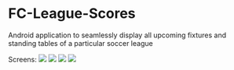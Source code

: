 # FC-League-Scores
Android application to seamlessly display all upcoming fixtures and standing tables of a particular soccer league

Screens:
![](https://github.com/sagardave/FC-League-Scores/tree/master/MyApplication/app/src/main/res/drawable-hdpi/Leagues.png)
![](https://raw.githubusercontent.com/sagardave/FC-League-Scores/tree/master/MyApplication/app/src/main/res/drawable-hdpi/Teams.png)
![](https://github.com/sagardave/FC-League-Scores/tree/master/MyApplication/app/src/main/res/drawable-hdpi/Fixtures.png)
![](https://github.com/sagardave/FC-League-Scores/tree/master/MyApplication/app/src/main/res/drawable-hdpi/Table.png)
